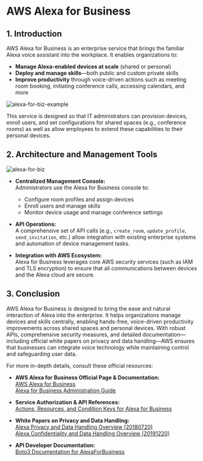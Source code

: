 # AWS Alexa for Business

## 1. Introduction

AWS Alexa for Business is an enterprise service that brings the familiar Alexa voice assistant into the workplace. It enables organizations to:

- **Manage Alexa-enabled devices at scale** (shared or personal)
- **Deploy and manage skills**—both public and custom private skills
- **Improve productivity** through voice-driven actions such as meeting room booking, initiating conference calls, accessing calendars, and more

![alexa-for-biz-example](./_assets/alexa-for-biz-example.png)

This service is designed so that IT administrators can provision devices, enroll users, and set configurations for shared spaces (e.g., conference rooms) as well as allow employees to extend these capabilities to their personal devices.

## 2. Architecture and Management Tools

![alexa-for-biz](./_assets/alexa-for-biz.png)

- **Centralized Management Console:**  
    Administrators use the Alexa for Business console to:
    - Configure room profiles and assign devices
    - Enroll users and manage skills
    - Monitor device usage and manage conference settings

- **API Operations:**  
    A comprehensive set of API calls (e.g., `create_room`, `update_profile`, `send_invitation`, etc.) allow integration with existing enterprise systems and automation of device management tasks.
    
- **Integration with AWS Ecosystem:**  
    Alexa for Business leverages core AWS security services (such as IAM and TLS encryption) to ensure that all communications between devices and the Alexa cloud are secure.

## 3. Conclusion

AWS Alexa for Business is designed to bring the ease and natural interaction of Alexa into the enterprise. It helps organizations manage devices and skills centrally, enabling hands-free, voice-driven productivity improvements across shared spaces and personal devices. With robust APIs, comprehensive security measures, and detailed documentation—including official white papers on privacy and data handling—AWS ensures that businesses can integrate voice technology while maintaining control and safeguarding user data.

For more in-depth details, consult these official resources:

- **AWS Alexa for Business Official Page & Documentation:**  
    [AWS Alexa for Business](https://aws.amazon.com/alexaforbusiness/)  
    [Alexa for Business Administration Guide](https://docs.aws.amazon.com/alexaforbusiness/latest/dg/what-is-alexaforbusiness.html)  

- **Service Authorization & API References:**  
    [Actions, Resources, and Condition Keys for Alexa for Business](https://docs.aws.amazon.com/service-authorization/latest/reference/list_alexaforbusiness.html)  

- **White Papers on Privacy and Data Handling:**  
    [Alexa Privacy and Data Handling Overview (20180720)](https://d1.awsstatic.com/product-marketing/A4B/White%20Paper%20-%20Alexa%20Privacy%20and%20Data%20Handling%20Overview.pdf)  
    [Alexa Confidentiality and Data Handling Overview (20191220)](https://d1.awsstatic.com/whitepapers/White%20Paper-Alexa%20Confidentiality%20and%20Data%20Handling%20Overview%20Dec%202019.pdf)  
    
- **API Developer Documentation:**  
    [Boto3 Documentation for AlexaForBusiness](https://boto3.amazonaws.com/v1/documentation/api/1.26.85/reference/services/alexaforbusiness.html)  